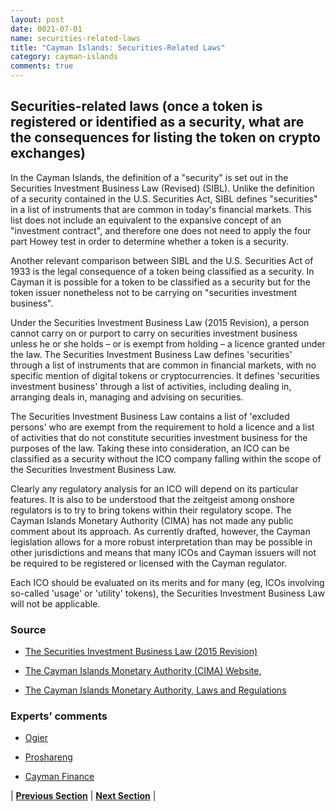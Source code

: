 ```yaml
---
layout: post
date: 0021-07-01
name: securities-related-laws
title: "Cayman Islands: Securities-Related Laws"
category: cayman-islands
comments: true
---
```


## Securities-related laws (once a token is registered or identified as a security, what are the consequences for listing the token on crypto exchanges) ##


In the Cayman Islands, the definition of a "security" is set out in the Securities Investment Business Law (Revised) (SIBL). Unlike the definition of a security contained in the U.S. Securities Act, SIBL defines "securities" in a list of instruments that are common in today's financial markets. This list does not include an equivalent to the expansive concept of an "investment contract", and therefore one does not need to apply the four part Howey test in order to determine whether a token is a security.

Another relevant comparison between SIBL and the U.S. Securities Act of 1933 is the legal consequence of a token being classified as a security. In Cayman it is possible for a token to be classified as a security but for the token issuer nonetheless not to be carrying on "securities investment business".

Under the Securities Investment Business Law (2015 Revision), a person cannot carry on or purport to carry on securities investment business unless he or she holds – or is exempt from holding – a licence granted under the law. The Securities Investment Business Law defines 'securities' through a list of instruments that are common in financial markets, with no specific mention of digital tokens or cryptocurrencies. It defines 'securities investment business' through a list of activities, including dealing in, arranging deals in, managing and advising on securities. 
 
The Securities Investment Business Law contains a list of 'excluded persons' who are exempt from the requirement to hold a licence and a list of activities that do not constitute securities investment business for the purposes of the law. Taking these into consideration, an ICO can be classified as a security without the ICO company falling within the scope of the Securities Investment Business Law. 

Clearly any regulatory analysis for an ICO will depend on its particular features. It is also to be understood that the zeitgeist among onshore regulators is to try to bring tokens within their regulatory scope. The Cayman Islands Monetary Authority (CIMA) has not made any public comment about its approach. As currently drafted, however, the Cayman legislation allows for a more robust interpretation than may be possible in other jurisdictions and means that many ICOs and Cayman issuers will not be required to be registered or licensed with the Cayman regulator. 

Each ICO should be evaluated on its merits and for many (eg, ICOs involving so-called 'usage' or 'utility' tokens), the Securities Investment Business Law will not be applicable. 




### Source ### 

 - [The Securities Investment Business Law (2015 Revision)](http://www.cima.ky/upimages/commonfiles/1499349906SecuritiesInvestmentBusinessLaw2015Revision.pdf)

- [The Cayman Islands Monetary Authority (CIMA) Website,](http://www.cima.ky)

- [The Cayman Islands Monetary Authority, Laws and Regulations](http://www.cima.ky/laws-and-regulations)


### Experts’ comments ###

- [Ogier](http://www.ogier.com/publications/building-blocks-for-icos-in-the-cayman-islands)

- [Proshareng](https://www.proshareng.com/news/%20BlockChain%20&%20Cryptos/Structuring-an-ICO-through-the-Cayman-Islands/37141)

- [Cayman Finance](http://www.cayman.finance/2017/10/structuring-ico-cayman-islands/)



| **[Previous Section](https://neo-project.github.io/global-blockchain-compliance-hub//cayman-islands/cayman-islands-laws-token-sales.html)** | **[Next Section](https://neo-project.github.io/global-blockchain-compliance-hub//cayman-islands/cayman-islands-privacy-and-data-protection.html)** |
